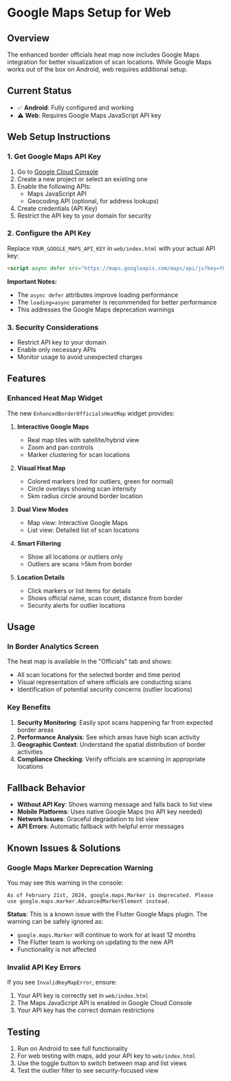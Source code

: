 # Google Maps Setup for Web

## Overview
The enhanced border officials heat map now includes Google Maps integration for better visualization of scan locations. While Google Maps works out of the box on Android, web requires additional setup.

## Current Status
- ✅ **Android**: Fully configured and working
- ⚠️ **Web**: Requires Google Maps JavaScript API key

## Web Setup Instructions

### 1. Get Google Maps API Key
1. Go to [Google Cloud Console](https://console.cloud.google.com/)
2. Create a new project or select an existing one
3. Enable the following APIs:
   - Maps JavaScript API
   - Geocoding API (optional, for address lookups)
4. Create credentials (API Key)
5. Restrict the API key to your domain for security

### 2. Configure the API Key
Replace `YOUR_GOOGLE_MAPS_API_KEY` in `web/index.html` with your actual API key:

```html
<script async defer src="https://maps.googleapis.com/maps/api/js?key=YOUR_ACTUAL_API_KEY&libraries=geometry,places&loading=async"></script>
```

**Important Notes:**
- The `async defer` attributes improve loading performance
- The `loading=async` parameter is recommended for better performance
- This addresses the Google Maps deprecation warnings

### 3. Security Considerations
- Restrict API key to your domain
- Enable only necessary APIs
- Monitor usage to avoid unexpected charges

## Features

### Enhanced Heat Map Widget
The new `EnhancedBorderOfficialsHeatMap` widget provides:

1. **Interactive Google Maps**
   - Real map tiles with satellite/hybrid view
   - Zoom and pan controls
   - Marker clustering for scan locations

2. **Visual Heat Map**
   - Colored markers (red for outliers, green for normal)
   - Circle overlays showing scan intensity
   - 5km radius circle around border location

3. **Dual View Modes**
   - Map view: Interactive Google Maps
   - List view: Detailed list of scan locations

4. **Smart Filtering**
   - Show all locations or outliers only
   - Outliers are scans >5km from border

5. **Location Details**
   - Click markers or list items for details
   - Shows official name, scan count, distance from border
   - Security alerts for outlier locations

## Usage

### In Border Analytics Screen
The heat map is available in the "Officials" tab and shows:
- All scan locations for the selected border and time period
- Visual representation of where officials are conducting scans
- Identification of potential security concerns (outlier locations)

### Key Benefits
1. **Security Monitoring**: Easily spot scans happening far from expected border areas
2. **Performance Analysis**: See which areas have high scan activity
3. **Geographic Context**: Understand the spatial distribution of border activities
4. **Compliance Checking**: Verify officials are scanning in appropriate locations

## Fallback Behavior
- **Without API Key**: Shows warning message and falls back to list view
- **Mobile Platforms**: Uses native Google Maps (no API key needed)
- **Network Issues**: Graceful degradation to list view
- **API Errors**: Automatic fallback with helpful error messages

## Known Issues & Solutions

### Google Maps Marker Deprecation Warning
You may see this warning in the console:
```
As of February 21st, 2024, google.maps.Marker is deprecated. Please use google.maps.marker.AdvancedMarkerElement instead.
```

**Status**: This is a known issue with the Flutter Google Maps plugin. The warning can be safely ignored as:
- `google.maps.Marker` will continue to work for at least 12 months
- The Flutter team is working on updating to the new API
- Functionality is not affected

### Invalid API Key Errors
If you see `InvalidKeyMapError`, ensure:
1. Your API key is correctly set in `web/index.html`
2. The Maps JavaScript API is enabled in Google Cloud Console
3. Your API key has the correct domain restrictions

## Testing
1. Run on Android to see full functionality
2. For web testing with maps, add your API key to `web/index.html`
3. Use the toggle button to switch between map and list views
4. Test the outlier filter to see security-focused view
